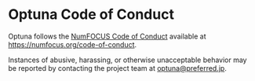 # Optuna Code of Conduct

Optuna follows the [NumFOCUS Code of Conduct][homepage] available at https://numfocus.org/code-of-conduct.

Instances of abusive, harassing, or otherwise unacceptable behavior may be reported by contacting the project team at
optuna@preferred.jp.

[homepage]: https://numfocus.org/
